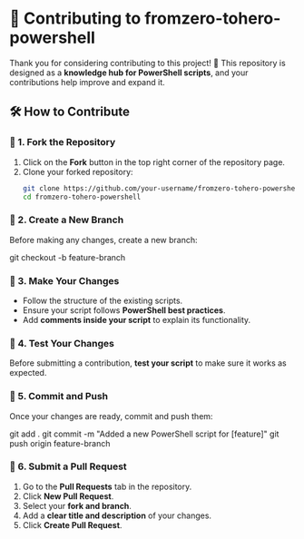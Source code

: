 # 📝 Contributing to fromzero-tohero-powershell

Thank you for considering contributing to this project! 🚀 This repository is designed as a **knowledge hub for PowerShell scripts**, and your contributions help improve and expand it.

## 🛠 How to Contribute

### 🔹 1. Fork the Repository
1. Click on the **Fork** button in the top right corner of the repository page.
2. Clone your forked repository:
   ```sh
   git clone https://github.com/your-username/fromzero-tohero-powershell.git
   cd fromzero-tohero-powershell

### 🔹 2. Create a New Branch
Before making any changes, create a new branch:

git checkout -b feature-branch

### 🔹 3. Make Your Changes
- Follow the structure of the existing scripts.
- Ensure your script follows **PowerShell best practices**.
- Add **comments inside your script** to explain its functionality.

### 🔹 4. Test Your Changes
Before submitting a contribution, **test your script** to make sure it works as expected.

### 🔹 5. Commit and Push
Once your changes are ready, commit and push them:

git add .
git commit -m "Added a new PowerShell script for [feature]"
git push origin feature-branch

### 🔹 6. Submit a Pull Request
1. Go to the **Pull Requests** tab in the repository.
2. Click **New Pull Request**.
3. Select your **fork and branch**.
4. Add a **clear title and description** of your changes.
5. Click **Create Pull Request**.
